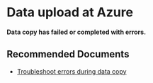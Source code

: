
<properties
	pageTitle="Data upload to Azure"
	description="Learn how to resolve issues related to Data copy failed/completed with errors"
	service="microsoft.databox.jobs"
	resource=""
	authors="sunilrsanjeev"
	ms.author="sunir"
	displayOrder=""
	selfHelpType="generic"
	supportTopicIds="32639185,32639201"
	resourceTags=""
	productPesIds="16505"
	cloudEnvironments="public,fairfax"
    	articleId="32639185"
/>

# Data upload at Azure

**Data copy has failed or completed with errors.**

## **Recommended Documents**

* [Troubleshoot errors during data copy](https://docs.microsoft.com/azure/databox/data-box-troubleshoot)

